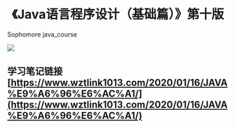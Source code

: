 # <center>《Java语言程序设计（基础篇）》第十版</center>
Sophomore java_course 

![](https://cdn.jsdelivr.net/gh/wztlink1013/figure/blogarticle52/yuoiuojlhjkhgfghjiuoytyghjkiuoyghj.png)

## 学习笔记链接 [https://www.wztlink1013.com/2020/01/16/JAVA%E9%A6%96%E6%AC%A1/](https://www.wztlink1013.com/2020/01/16/JAVA%E9%A6%96%E6%AC%A1/)